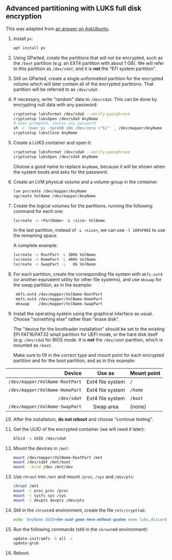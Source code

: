 Advanced partitioning with LUKS full disk encryption
----------------------------------------------------

This was adapted from [an answer on AskUbuntu](https://askubuntu.com/questions/293028/how-can-i-install-ubuntu-encrypted-with-luks-with-dual-boot).

1. Install `pv`:

    ```bash
    apt install pv
    ```

2. Using GParted, create the partitions that will not be encrypted,
	such as the `/boot` partition (e.g. an EXT4 partition with about
	1 GB). We will refer to this partition as `/dev/sdaY`, and it is **not**
  the "EFI system partition".

3. Still on GParted, create a single unformatted partition for the
    encrypted volume which will later contain all of the encrypted
    partitions. That partition will be referred to as `/dev/sdaX`.

4. If necessary, write "random" data to `/dev/sdaX`. This can be done
     by encrypting null data with any password:

     ```bash
     cryptsetup luksFormat /dev/sdaX --verify-passphrase
     cryptsetup luksOpen /dev/sdaX AnyName
     # when prompted, choose any password
     sh -c 'exec pv -tprebB 16m /dev/zero >"$1"' _ /dev/mapper/AnyName
     cryptsetup luksClose AnyName
	 ```

5. Create a LUKS container and open it:

     ```bash
     cryptsetup luksFormat /dev/sdaX --verify-passphrase
     cryptsetup luksOpen /dev/sdaX AnyName
     ```
    Choose a good name to replace `AnyName`, because it will be shown
    when the system boots and asks for the password.

6. Create an LVM physical volume and a volume group in the container.

      ```bash
      lvm pvcreate /dev/mapper/AnyName
      vgcreate VolName /dev/mapper/AnyName
      ```

7. Create the logical volumes for the partitions, running the
      following command for each one:

      ```bash
      lvcreate -n <PartName> -L <size> VolName
      ```

      In the last partition, instead of `-L <size>`, we can use `-l
	  100%FREE` to use the remaining space.

      A complete example:

      ```bash
      lvcreate -n RootPart -L 300G VolName
      lvcreate -n HomePart -L 400G VolName
      lvcreate -n SwapPart -L   8G VolName
      ```

8. For each partition, create the corresponding file system with
     `mkfs.ext4` (or another equivalent utility for other file systems),
     and use `mkswap` for the swap partition, as in the example:

     ```bash
      mkfs.ext4 /dev/mapper/VolName-RootPart
      mkfs.ext4 /dev/mapper/VolName-HomePart
      mkswap    /dev/mapper/VolName-SwapPart
      ```

9. Install the operating system using the graphical interface as usual.
    Choose "something else" rather than "erase disk".

    The "device for the bootloader installation" should
    be set to the existing EFI FAT16/FAT32 small partition for UEFI mode,
    or the hard disk itself (e.g. `/dev/sda`) for BIOS mode. It is **not**
    the `/dev/sdaY` partition, which is mounted as `/boot`.

    Make sure to fill in the correct type and mount point for each encrypted
    partition and for the boot partition, and as in this example:

| Device                         | Use as           | Mount point |
|-------------------------------:|:----------------:|:------------|
| `/dev/mapper/VolName-RootPart` | Ext4 file system | `/`         |
| `/dev/mapper/VolName-HomePart` | Ext4 file system | `/home`     |
| `/dev/sdaY`                    | Ext4 file system | `/boot`     |
| `/dev/mapper/VolName-SwapPart` | Swap area        | (none)      |


10. After the installation, **do not reboot** and choose
    "continue testing".

11. Get the UUID of the encrypted container (we will need it later):

    ```bash
    blkid -s UUID /dev/sdaX
    ```

12. Mount the devices in `/mnt`:

    ```bash
    mount /dev/mapper/VolName-RootPart /mnt
	mount /dev/sdaY /mnt/boot
	mount --bind /dev /mnt/dev
	```

13. Use `chroot` into `/mnt` and mount `/proc`, `/sys` and `/dev/pts`:

    ```bash
	chroot /mnt
	mount -t proc proc /proc
    mount -t sysfs sys /sys
    mount -t devpts devpts /dev/pts
    ```

14. Still in the `chroot`ed environment, create the file `/etc/crypttab`:

    ```bash
    echo 'AnyName UUID=𝒕𝒉𝒆-𝒖𝒖𝒊𝒅-𝒈𝒐𝒆𝒔-𝒉𝒆𝒓𝒆-𝒘𝒊𝒕𝒉𝒐𝒖𝒕-𝒒𝒖𝒐𝒕𝒆𝒔 none luks,discard' > /etc/crypttab
    ```

15. Run the following commands (still in the `chroot`ed environment):

    ```bash
    update-initramfs -k all -c
    update-grub
    ```

16. Reboot. 
